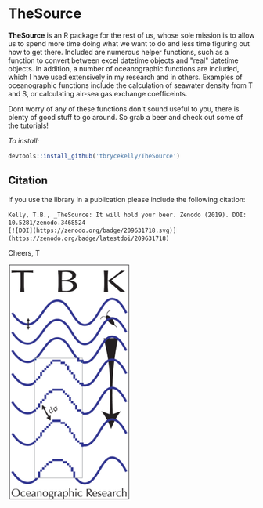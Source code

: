 # TheSource

__TheSource__ is an R package for the rest of us, whose sole mission is to allow us to spend more time doing what we want to do and less time figuring out how to get there. Included are numerous helper functions, such as a function to convert between excel datetime objects and "real" datetime objects. In addition, a number of oceanographic functions are included, which I have used extensively in my research and in others. Examples of oceanographic functions include the calculation of seawater density from T and S, or calculating air-sea gas exchange coefficeints.

Dont worry of any of these functions don't sound useful to you, there is plenty of good stuff to go around. So grab a beer and check out some of the tutorials!

_To install:_
```R
devtools::install_github('tbrycekelly/TheSource')
```

## Citation

If you use the library in a publication please include the following citation:

```
Kelly, T.B., _TheSource: It will hold your beer. Zenodo (2019). DOI: 10.5281/zenodo.3468524
[![DOI](https://zenodo.org/badge/209631718.svg)](https://zenodo.org/badge/latestdoi/209631718)
```


Cheers,
T

<img src="https://github.com/tbrycekelly/TheSource/blob/master/logo.png" width="250">


